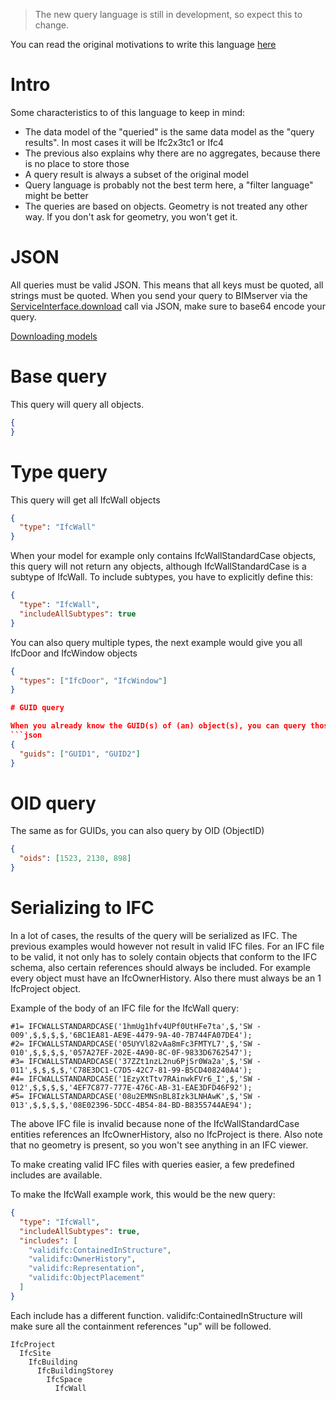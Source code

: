 > The new query language is still in development, so expect this to change.

You can read the original motivations to write this language [here](https://github.com/opensourceBIM/BIMserver/wiki/New-query-langage)

# Intro

Some characteristics to of this language to keep in mind:
- The data model of the "queried" is the same data model as the "query results". In most cases it will be Ifc2x3tc1 or Ifc4
- The previous also explains why there are no aggregates, because there is no place to store those
- A query result is always a subset of the original model
- Query language is probably not the best term here, a "filter language" might be better
- The queries are based on objects. Geometry is not treated any other way. If you don't ask for geometry, you won't get it.

# JSON

All queries must be valid JSON. This means that all keys must be quoted, all strings must be quoted. When you send your query to BIMserver via the [ServiceInterface.download](https://thisisanexperimentalserver.com/apps/console?interface=ServiceInterface&method=download) call via JSON, make sure to base64 encode your query.

[Downloading models](https://github.com/opensourceBIM/BIMserver/wiki/Downloading-models)

# Base query

This query will query all objects.

```json
{
}
```

# Type query

This query will get all IfcWall objects
```json
{
  "type": "IfcWall"
}
```

When your model for example only contains IfcWallStandardCase objects, this query will not return any objects, although IfcWallStandardCase is a subtype of IfcWall. To include subtypes, you have to explicitly define this:

```json
{
  "type": "IfcWall",
  "includeAllSubtypes": true
}
```

You can also query multiple types, the next example would give you all IfcDoor and IfcWindow objects
```json
{
  "types": ["IfcDoor", "IfcWindow"]
}

# GUID query

When you already know the GUID(s) of (an) object(s), you can query those directly:
```json
{
  "guids": ["GUID1", "GUID2"]
}
```

# OID query

The same as for GUIDs, you can also query by OID (ObjectID)
```json
{
  "oids": [1523, 2130, 898]
}
```

# Serializing to IFC

In a lot of cases, the results of the query will be serialized as IFC. The previous examples would however not result in valid IFC files. For an IFC file to be valid, it not only has to solely contain objects that conform to the IFC schema, also certain references should always be included. For example every object must have an IfcOwnerHistory. Also there must always be an 1 IfcProject object.

Example of the body of an IFC file for the IfcWall query:
```
#1= IFCWALLSTANDARDCASE('1hmUg1hfv4UPf0UtHFe7ta',$,'SW - 009',$,$,$,$,'6BC1EA81-AE9E-4479-9A-40-7B744FA07DE4');
#2= IFCWALLSTANDARDCASE('05UYVl82vAa8mFc3FMTYL7',$,'SW - 010',$,$,$,$,'057A27EF-202E-4A90-8C-0F-9833D6762547');
#3= IFCWALLSTANDARDCASE('37ZZt1nzL2nu6PjSr0Wa2a',$,'SW - 011',$,$,$,$,'C78E3DC1-C7D5-42C7-81-99-B5CD408240A4');
#4= IFCWALLSTANDARDCASE('1EzyXtTtv7RAinwkFVr6_I',$,'SW - 012',$,$,$,$,'4EF7C877-777E-476C-AB-31-EAE3DFD46F92');
#5= IFCWALLSTANDARDCASE('08u2EMNSnBL8Izk3LNHAwK',$,'SW - 013',$,$,$,$,'08E02396-5DCC-4B54-84-BD-B8355744AE94');
```

The above IFC file is invalid because none of the IfcWallStandardCase entities references an IfcOwnerHistory, also no IfcProject is there. Also note that no geometry is present, so you won't see anything in an IFC viewer.

To make creating valid IFC files with queries easier, a few predefined includes are available.

To make the IfcWall example work, this would be the new query:
```json
{
  "type": "IfcWall",
  "includeAllSubtypes": true,
  "includes": [
    "validifc:ContainedInStructure",
    "validifc:OwnerHistory",
    "validifc:Representation",
    "validifc:ObjectPlacement"
  ]
}
```

Each include has a different function.
validifc:ContainedInStructure will make sure all the containment references "up" will be followed.

```
IfcProject
  IfcSite
    IfcBuilding
      IfcBuildingStorey
        IfcSpace
          IfcWall
```